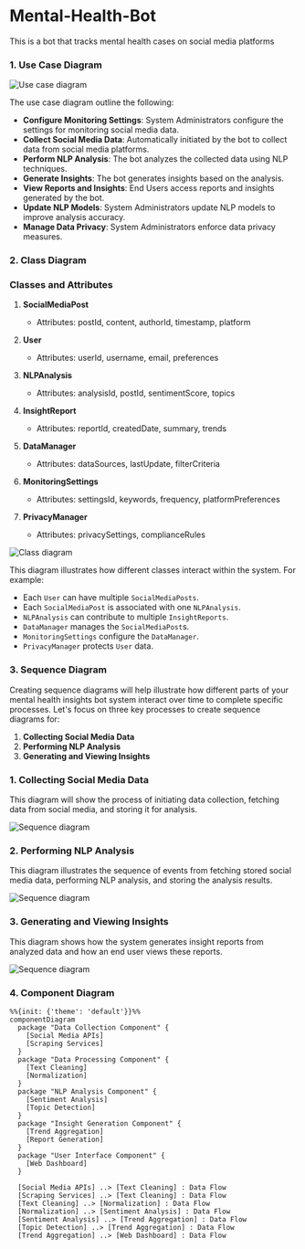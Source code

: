 # Mental-Health-Bot
This is a bot that tracks mental health cases on social media platforms



### 1. Use Case Diagram

![Use case diagram](https://github.com/mbuthi/Mental-Health-Bot/blob/main/UML-sys%20design/use-case-diagram-mental-health-bot.png)


The use case diagram outline the following:
- **Configure Monitoring Settings**: System Administrators configure the settings for monitoring social media data.
- **Collect Social Media Data**: Automatically initiated by the bot to collect data from social media platforms.
- **Perform NLP Analysis**: The bot analyzes the collected data using NLP techniques.
- **Generate Insights**: The bot generates insights based on the analysis.
- **View Reports and Insights**: End Users access reports and insights generated by the bot.
- **Update NLP Models**: System Administrators update NLP models to improve analysis accuracy.
- **Manage Data Privacy**: System Administrators enforce data privacy measures.

### 2. Class Diagram

### Classes and Attributes

1. **SocialMediaPost**
   - Attributes: postId, content, authorId, timestamp, platform

2. **User**
   - Attributes: userId, username, email, preferences

3. **NLPAnalysis**
   - Attributes: analysisId, postId, sentimentScore, topics

4. **InsightReport**
   - Attributes: reportId, createdDate, summary, trends

5. **DataManager**
   - Attributes: dataSources, lastUpdate, filterCriteria

6. **MonitoringSettings**
   - Attributes: settingsId, keywords, frequency, platformPreferences

7. **PrivacyManager**
   - Attributes: privacySettings, complianceRules

![Class diagram](https://github.com/mbuthi/Mental-Health-Bot/blob/main/UML-sys%20design/class-diagram-mental-health-bot.png)


This diagram illustrates how different classes interact within the system. For example:
- Each `User` can have multiple `SocialMediaPosts`.
- Each `SocialMediaPost` is associated with one `NLPAnalysis`.
- `NLPAnalysis` can contribute to multiple `InsightReports`.
- `DataManager` manages the `SocialMediaPost`s.
- `MonitoringSettings` configure the `DataManager`.
- `PrivacyManager` protects `User` data.

### 3. Sequence Diagram

Creating sequence diagrams will help illustrate how different parts of your mental health insights bot system interact over time to complete specific processes. Let's focus on three key processes to create sequence diagrams for:

1. **Collecting Social Media Data**
2. **Performing NLP Analysis**
3. **Generating and Viewing Insights**

### 1. Collecting Social Media Data

This diagram will show the process of initiating data collection, fetching data from social media, and storing it for analysis.

![Sequence diagram](https://github.com/mbuthi/Mental-Health-Bot/blob/main/UML-sys%20design/Collecting%20Social%20Media%20Data-sequence-diagram.png)
### 2. Performing NLP Analysis

This diagram illustrates the sequence of events from fetching stored social media data, performing NLP analysis, and storing the analysis results.

![Sequence diagram](https://github.com/mbuthi/Mental-Health-Bot/blob/main/UML-sys%20design/Generating%20and%20Viewing%20Insights-sequence-diagram.png)
### 3. Generating and Viewing Insights

This diagram shows how the system generates insight reports from analyzed data and how an end user views these reports.

![Sequence diagram](https://github.com/mbuthi/Mental-Health-Bot/blob/main/UML-sys%20design/Performing%20NLP%20Analysis-sequence%20diagram.png)
### 4. Component Diagram

```mermaid
%%{init: {'theme': 'default'}}%%
componentDiagram
  package "Data Collection Component" {
    [Social Media APIs]
    [Scraping Services]
  }
  package "Data Processing Component" {
    [Text Cleaning]
    [Normalization]
  }
  package "NLP Analysis Component" {
    [Sentiment Analysis]
    [Topic Detection]
  }
  package "Insight Generation Component" {
    [Trend Aggregation]
    [Report Generation]
  }
  package "User Interface Component" {
    [Web Dashboard]
  }

  [Social Media APIs] ..> [Text Cleaning] : Data Flow
  [Scraping Services] ..> [Text Cleaning] : Data Flow
  [Text Cleaning] ..> [Normalization] : Data Flow
  [Normalization] ..> [Sentiment Analysis] : Data Flow
  [Sentiment Analysis] ..> [Trend Aggregation] : Data Flow
  [Topic Detection] ..> [Trend Aggregation] : Data Flow
  [Trend Aggregation] ..> [Web Dashboard] : Data Flow
```
